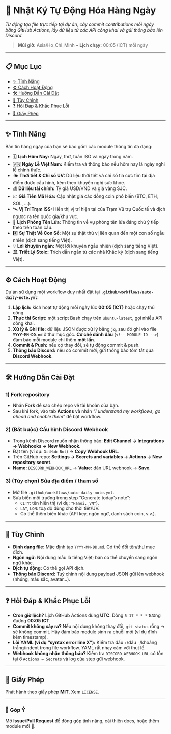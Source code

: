 # 🚀 Nhật Ký Tự Động Hóa Hàng Ngày

_Tự động tạo file trực tiếp tại dự án, cày commit contributions mỗi ngày bằng GitHub Actions, lấy dữ liệu từ các API công khai và gửi thông báo lên Discord._

> **Múi giờ:** Asia/Ho_Chi_Minh • **Lịch chạy:** 00:05 (ICT) mỗi ngày

---

## 📋 Mục Lục

- [✨ Tính Năng](#-tính-năng)
- [⚙️ Cách Hoạt Động](#️-cách-hoạt-động)
- [🛠️ Hướng Dẫn Cài Đặt](#️-hướng-dẫn-cài-đặt)
- [🎨 Tùy Chỉnh](#-tùy-chỉnh)
- [❓ Hỏi Đáp & Khắc Phục Lỗi](#-hỏi-đáp--khắc-phục-lỗi)
- [📄 Giấy Phép](#-giấy-phép)

---

## ✨ Tính Năng

Bản tin hàng ngày của bạn sẽ bao gồm các module thông tin đa dạng:

- 🗓️ **Lịch Hôm Nay:** Ngày, thứ, tuần ISO và ngày trong năm.  
- 🇻🇳 **Ngày Lễ Việt Nam:** Kiểm tra và thông báo nếu hôm nay là ngày nghỉ lễ chính thức.  
- 🌤️ **Thời tiết & Chỉ số UV:** Dữ liệu thời tiết và chỉ số tia cực tím tại địa điểm được cấu hình, kèm theo khuyến nghị sức khỏe.  
- 💰 **Dữ liệu tài chính:** Tỷ giá USD/VND và giá vàng SJC.  
- 📈 **Giá Tiền Mã Hóa:** Cập nhật giá các đồng coin phổ biến (BTC, ETH, SOL, …).  
- 🛰️ **Vị Trí Trạm ISS:** Hiển thị vị trí hiện tại của Trạm Vũ trụ Quốc tế và dịch ngược ra tên quốc gia/khu vực.  
- 🚀 **Lịch Phóng Tên Lửa:** Thông tin về vụ phóng tên lửa đáng chú ý tiếp theo trên toàn cầu.  
- #️⃣ **Sự Thật Về Con Số:** Một sự thật thú vị liên quan đến một con số ngẫu nhiên (dịch sang tiếng Việt).  
- 💡 **Lời khuyên ngắn:** Một lời khuyên ngẫu nhiên (dịch sang tiếng Việt).  
- 🏛️ **Triết Lý Stoic:** Trích dẫn ngắn từ các nhà Khắc kỷ (dịch sang tiếng Việt).  

---

## ⚙️ Cách Hoạt Động

Dự án sử dụng một workflow duy nhất đặt tại **`.github/workflows/auto-daily-note.yml`**:

1. **Lập lịch:** kích hoạt tự động mỗi ngày lúc **00:05 (ICT)** hoặc chạy thủ công.  
2. **Thực thi Script:** một script Bash chạy trên `ubuntu-latest`, gọi nhiều API công khai.  
3. **Xử lý & Ghi file:** dữ liệu JSON được xử lý bằng `jq`, sau đó ghi vào file **`YYYY-MM-DD.md`** ở thư mục gốc. **Cơ chế đánh dấu** (`<!-- MODULE-ID -->`) đảm bảo mỗi module chỉ thêm **một lần**.  
4. **Commit & Push:** nếu có thay đổi, sẽ tự động commit & push.  
5. **Thông báo Discord:** nếu có commit mới, gửi thông báo tóm tắt qua **Discord Webhook**.

---

## 🛠️ Hướng Dẫn Cài Đặt

### 1) Fork repository

- Nhấn **Fork** để sao chép repo về tài khoản của bạn.  
- Sau khi fork, vào tab **Actions** và nhấn _“I understand my workflows, go ahead and enable them”_ để bật workflow.

### 2) (Bắt buộc) Cấu hình Discord Webhook

- Trong kênh Discord muốn nhận thông báo: **Edit Channel → Integrations → Webhooks → New Webhook**.  
- Đặt tên (ví dụ: `GitHub Bot`) → **Copy Webhook URL**.  
- Trên GitHub repo: **Settings → Secrets and variables → Actions → New repository secret**.  
- **Name:** `DISCORD_WEBHOOK_URL` → **Value:** dán URL webhook → **Save**.

### 3) (Tùy chọn) Sửa địa điểm / tham số

- Mở file `.github/workflows/auto-daily-note.yml`.  
- Sửa biến môi trường trong step “Generate today’s note”:
  - `CITY`: tên hiển thị (ví dụ: `"Hanoi, VN"`).  
  - `LAT`, `LON`: toạ độ dùng cho thời tiết/UV.  
  - Có thể thêm biến khác (API key, ngôn ngữ, danh sách coin, v.v.).

---

## 🎨 Tùy Chỉnh

- **Định dạng file:** Mặc định tạo `YYYY-MM-DD.md`. Có thể đổi tên/thư mục đích.  
- **Ngôn ngữ:** Nội dung mẫu là tiếng Việt; bạn có thể chuyển sang ngôn ngữ khác.  
- **Dịch tự động:** Có thể gọi API dịch.  
- **Thông báo Discord:** Tuỳ chỉnh nội dung payload JSON gửi lên webhook (nhúng, màu sắc, avatar…).

---

## ❓ Hỏi Đáp & Khắc Phục Lỗi

- **Cron giờ lệch?** Lịch GitHub Actions dùng **UTC**. Dòng `5 17 * * *` tương đương **00:05 ICT**.  
- **Commit không xảy ra?** Nếu nội dung không thay đổi, `git status` rỗng → sẽ không commit. Hãy đảm bảo module sinh ra chuỗi mới (ví dụ đính kèm timestamp).  
- **Lỗi YAML (ví dụ “syntax error line X”):** Kiểm tra dấu `:`/dấu `-`/khoảng trắng/indent trong file workflow. YAML rất nhạy cảm với thụt lề.  
- **Webhook không nhận thông báo?** Kiểm tra `DISCORD_WEBHOOK_URL` có tồn tại ở `Actions → Secrets` và log của step gửi webhook.

---

## 📄 Giấy Phép

Phát hành theo giấy phép **MIT**. Xem [`LICENSE`](LICENSE).

---

### 💬 Góp Ý

Mở **Issue**/**Pull Request** để đóng góp tính năng, cải thiện docs, hoặc thêm module mới 🧩.
